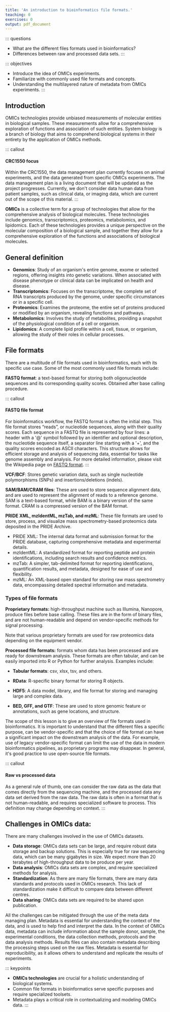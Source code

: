 ```yaml
---
title: 'An introduction to bioinformatics file formats.'
teaching: 0
exercises: 0
output: pdf_document
---
```


::: questions
-   What are the different files formats used in bioinformatics?
-   Differences between raw and processed data sets.
:::

::: objectives
-   Introduce the idea of OMICs experiments.
-   Familiarize with commonly used file formats and concepts.
-   Understanding the multilayered nature of metadata from OMICs experiments.
:::

## Introduction

OMICs technologies provide unbiased measurements of molecular entities in biological samples. These measurements allow for a comprehensive exploration of functions and association of such entities. System biology is a branch of biology that aims to comprehend biological systems in their entirety by the application of OMICs methods.

::: callout
#### CRC1550 focus

Within the CRC1550, the data management plan currently focuses on animal experiments, and the data generated from specific OMICs experiments. The data management plan is a living document that will be updated as the project progresses. Currently, we don't consider data human data from patient samples, such as clinical data, or imaging data, which are current out of the scope of this material.
:::

**OMICs** is a collective term for a group of technologies that allow for the comprehensive analysis of biological molecules. These technologies include genomics, transcriptomics, proteomics, metabolomics, and lipidomics. Each of these technologies provides a unique perspective on the molecular composition of a biological sample, and together they allow for a comprehensive exploration of the functions and associations of biological molecules.

## General definition

-   **Genomics**: Study of an organism's entire genome, exome or selected regions, offering insights into genetic variations. When associated with disease phenotype or clinical data can be implicated on health and disease.
-   **Transcriptomics**: Focuses on the transcriptome, the complete set of RNA transcripts produced by the genome, under specific circumstances or in a specific cell.
-   **Proteomics**: Examines the proteome, the entire set of proteins produced or modified by an organism, revealing functions and pathways.
-   **Metabolomics**: Involves the study of metabolites, providing a snapshot of the physiological condition of a cell or organism.
-   **Lipidomics**: A complete lipid profile within a cell, tissue, or organism, allowing the study of their roles in cellular processes.

## File formats

There are a multitude of file formats used in bioinformatics, each with its specific use case. Some of the most commonly used file formats include:

**FASTQ format**: a text-based format for storing both oligonucleotide sequences and its corresponding quality scores. Obtained after base calling procedure.

::: callout
#### FASTQ file format

For bioinformatics workflow, the FASTQ format is often the initial step. This file format stores “reads”, or nucleotide sequences, along with their quality scores. Each sequence in a FASTQ file is represented by four lines: a header with a '\@' symbol followed by an identifier and optional description, the nucleotide sequence itself, a separator line starting with a '+', and the quality scores encoded as ASCII characters. This structure allows for efficient storage and analysis of sequencing data, essential for tasks like genome assembly and analysis. For more detailed information, please visit the Wikipedia page on [FASTQ format](https://en.wikipedia.org/wiki/FASTQ_format).
:::

**VCF/BCF**: Stores genetic variation data, such as single nucleotide polymorphisms (SNPs) and insertions/deletions (indels).

**SAM/BAM/CRAM files**: These are used to store sequence alignment data, and are used to represent the alignment of reads to a reference genome. SAM is a text-based format, while BAM is a binary version of the same format. CRAM is a compressed version of the BAM format.

**PRIDE XML, mzIdentML, mzTab, and mzML**: These file formats are used to store, process, and visualize mass spectrometry-based proteomics data deposited in the PRIDE Archive.

-   PRIDE XML: The internal data format and submission format for the PRIDE database, capturing comprehensive metadata and experimental details.
-   mzIdentML: A standardized format for reporting peptide and protein identifications, including search results and confidence metrics.
-   mzTab: A simpler, tab-delimited format for reporting identifications, quantification results, and metadata, designed for ease of use and flexibility.
-   mzML: An XML-based open standard for storing raw mass spectrometry data, encompassing detailed spectral information and metadata.

### Types of file formats 

**Proprietary formats:** high-throughput machine such as Illumina, Nanopore, produce files before base calling. These files are in the form of binary files, and are not human-readable and depend on vendor-specific methods for signal processing.

Note that various proprietary formats are used for raw proteomics data depending on the equipment vendor.

**Processed file formats:** formats whom data has been processed and are ready for downstream analysis. These formats are often tabular, and can be easily imported into R or Python for further analysis. Examples include:

-   **Tabular formats**: csv, xlsx, tsv, and others.

-   **RData**: R-specific binary format for storing R objects.

-   **HDF5**: A data model, library, and file format for storing and managing large and complex data.

-   **BED, GFF, and GTF**: These are used to store genomic feature or annotations, such as gene locations, and structure.

The scope of this lesson is to give an overview of file formats used in bioinformatics. It is important to understand that the different files a specific purpose, can be vendor-specific and that the choice of file format can have a significant impact on the downstream analysis of the data. For example, use of legacy vendor-specific format can limit the use of the data in modern bioinformatics pipelines, as proprietary programs may disappear. In general, it's good practice to use open-source file formats.

::: callout
#### Raw vs processed data

As a general rule of thumb, one can consider the raw data as the data that comes directly from the sequencing machine, and the processed data any data set derived from the raw data. The raw data is often in a format that is not human-readable, and requires specialized software to process. This definition may change depending on context.
:::

## Challenges in OMICs data:

There are many challenges involved in the use of OMICs datasets.

-   **Data storage**: OMICs data sets can be large, and require robust data storage and backup solutions. This is especially true for raw sequencing data, which can be many gigabytes in size. We expect more than 20 terabytes of high-throughput data to be produce per year.
-   **Data analysis**: OMICs data sets are complex, and require specialized methods for analysis.
-   **Standardization**: As there are many file formats, there are many data standards and protocols used in OMICs research. This lack of standardization make it difficult to compare data between different centres.
-   **Data sharing**: OMICs data sets are required to be shared upon publication.

All the challenges can be mitigated through the use of the meta data managing plan. Metadata is essential for understanding the context of the data, and is used to help find and interpret the data. In the context of OMICs data, metadata can include information about the sample donor, sample, the experimental conditions, the data collection methods, protocols and the data analysis methods. Results files can also contain metadata describing the processing steps used on the raw files. Metadata is essential for reproducibility, as it allows others to understand and replicate the results of experiments.

::: keypoints
-   **OMICs technologies** are crucial for a holistic understanding of biological systems.
-   Common file formats in bioinformatics serve specific purposes and require specialized toolsets.
-   Metadata plays a critical role in contextualizing and modeling OMICs data.
:::
